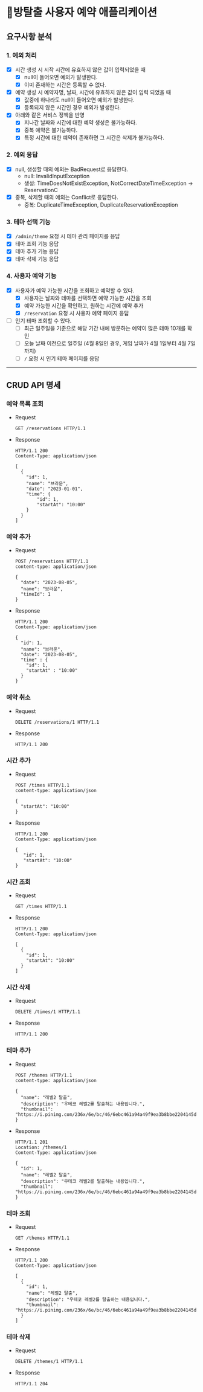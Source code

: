 # 🚪방탈출 사용자 예약 애플리케이션

## 요구사항 분석

### 1. 예외 처리

- [x] 시간 생성 시 시작 시간에 유효하지 않은 값이 입력되었을 때
  - [x] null이 들어오면 예외가 발생한다.
  - [x] 이미 존재하는 시간은 등록할 수 없다.
- [x] 예약 생성 시 예약자명, 날짜, 시간에 유효하지 않은 값이 입력 되었을 때
  - [x] 값중에 하나라도 null이 들어오면 예외가 발생한다.
  - [x] 등록되지 않은 시간인 경우 예외가 발생한다.
- [x] 아래와 같은 서비스 정책을 반영
  - [x] 지나간 날짜와 시간에 대한 예약 생성은 불가능하다.
  - [x] 중복 예약은 불가능하다.
  - [x] 특정 시간에 대한 예약이 존재하면 그 시간은 삭제가 불가능하다.

### 2. 예외 응답

- [x] null, 생성할 때의 예외는 BadRequest로 응답한다.
  - null: InvalidInputException
  - 생성: TimeDoesNotExistException, NotCorrectDateTimeException -> ReservationC
- [x] 중복, 삭제할 때의 예외는 Conflict로 응답한다.
  - 중복: DuplicateTimeException, DuplicateReservationException

### 3. 테마 선택 기능

- [x] `/admin/theme` 요청 시 테마 관리 페이지를 응답
- [x] 테마 조회 기능 응답
- [x] 테마 추가 기능 응답
- [x] 테마 삭제 기능 응답

### 4. 사용자 예약 기능

- [x] 사용자가 예약 가능한 시간을 조회하고 예약할 수 있다.
  - [x] 사용자는 날짜와 테마를 선택하면 예약 가능한 시간을 조회
  - [x] 예약 가능한 시간을 확인하고, 원하는 시간에 예약 추가
  - [x] `/reservation` 요청 시 사용자 예약 페이지 응답
- [ ] 인기 테마 조회할 수 있다.
  - [ ] 최근 일주일을 기준으로 해당 기간 내에 방문하는 예약이 많은 테마 10개를 확인
  - [ ] 오늘 날짜 이전으로 일주일 (4월 8일인 경우, 게임 날짜가 4월 1일부터 4월 7일까지)
  - [ ] `/` 요청 시 인기 테마 페이지를 응답

---

## CRUD API 명세

### 예약 목록 조회

* Request
    ```
    GET /reservations HTTP/1.1
    ```
* Response
    ```
    HTTP/1.1 200 
    Content-Type: application/json

    [
      {
        "id": 1,
        "name": "브라운",
        "date": "2023-01-01",
        "time": {
            "id": 1,
            "startAt": "10:00"
        }
      }
    ]
    ```

### 예약 추가

* Request
    ```
    POST /reservations HTTP/1.1
    content-type: application/json

    {
      "date": "2023-08-05",
      "name": "브라운",
      "timeId": 1
    }
    ```
* Response
    ```
    HTTP/1.1 200 
    Content-Type: application/json

    {
      "id": 1,
      "name": "브라운",
      "date": "2023-08-05",
      "time" : {
        "id": 1,
        "startAt" : "10:00"
      }
    }
    ```

### 예약 취소

* Request
    ```
    DELETE /reservations/1 HTTP/1.1
    ```
* Response
    ```
    HTTP/1.1 200
    ```

### 시간 추가

* Request
    ```
    POST /times HTTP/1.1
    content-type: application/json

    {
      "startAt": "10:00"
    }
    ```
* Response
    ```
    HTTP/1.1 200
    Content-Type: application/json

    {
       "id": 1,
       "startAt": "10:00"
    }
    ```

### 시간 조회

* Request
    ```
    GET /times HTTP/1.1
    ```
* Response
    ```
    HTTP/1.1 200 
    Content-Type: application/json
  
    [
      {
        "id": 1,
        "startAt": "10:00"
      }
    ]
    ```

### 시간 삭제

* Request
    ```
    DELETE /times/1 HTTP/1.1
    ```
* Response
    ```
    HTTP/1.1 200
    ```

### 테마 추가

* Request
    ```
    POST /themes HTTP/1.1
    content-type: application/json

    {
      "name": "레벨2 탈출",
      "description": "우테코 레벨2를 탈출하는 내용입니다.",
      "thumbnail": "https://i.pinimg.com/236x/6e/bc/46/6ebc461a94a49f9ea3b8bbe2204145d4.jpg"
    }
    ```
* Response
    ```
    HTTP/1.1 201
    Location: /themes/1
    Content-Type: application/json

    {
      "id": 1,
      "name": "레벨2 탈출",
      "description": "우테코 레벨2를 탈출하는 내용입니다.",
      "thumbnail": "https://i.pinimg.com/236x/6e/bc/46/6ebc461a94a49f9ea3b8bbe2204145d4.jpg"
    }
    ```

### 테마 조회

* Request
    ```
    GET /themes HTTP/1.1
    ```
* Response
    ```
    HTTP/1.1 200 
    Content-Type: application/json

    [
      {
        "id": 1,
        "name": "레벨2 탈출",
        "description": "우테코 레벨2를 탈출하는 내용입니다.",
        "thumbnail": "https://i.pinimg.com/236x/6e/bc/46/6ebc461a94a49f9ea3b8bbe2204145d4.jpg"
      }
    ]
    ```

### 테마 삭제

* Request
    ```
    DELETE /themes/1 HTTP/1.1
    ```
* Response
    ```
    HTTP/1.1 204
    ```
